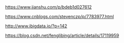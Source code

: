 https://www.jianshu.com/p/bdeb1d027612

https://www.cnblogs.com/stevenczp/p/7783977.html

http://www.ibigdata.io/?p=142

https://blog.csdn.net/fenglibing/article/details/17119959